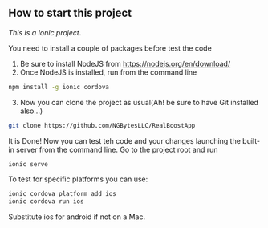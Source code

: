 ## How to start this project

*This is a Ionic project*.

You need to install a couple of packages before test the code
1. Be sure to install NodeJS from https://nodejs.org/en/download/
2. Once NodeJS is installed, run from the command line

```bash
npm install -g ionic cordova
```
3. Now you can clone the project as usual(Ah! be sure to have Git installed also...)

```bash
git clone https://github.com/NGBytesLLC/RealBoostApp
```

It is Done! Now you can test teh code and your changes launching the built-in server from the command line. Go to the project root and run

```bash
ionic serve
```

To test for specific platforms you can use:

```bash
ionic cordova platform add ios
ionic cordova run ios
```

Substitute ios for android if not on a Mac.

